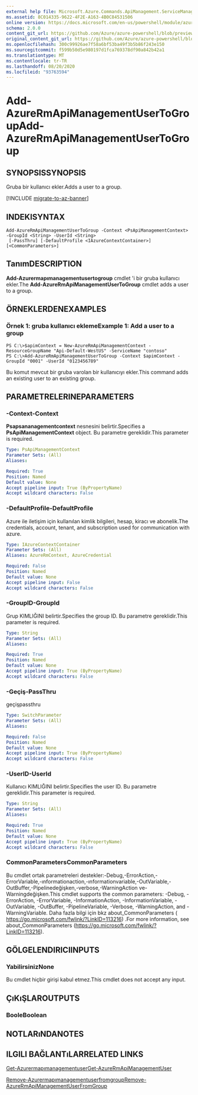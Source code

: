 ```yaml
---
external help file: Microsoft.Azure.Commands.ApiManagement.ServiceManagement.dll-Help.xml
ms.assetid: 8C014335-9622-4F2E-A163-4B0C84531506
online version: https://docs.microsoft.com/en-us/powershell/module/azurerm.apimanagement/add-azurermapimanagementusertogroup
schema: 2.0.0
content_git_url: https://github.com/Azure/azure-powershell/blob/preview/src/ResourceManager/ApiManagement/Commands.ApiManagement/help/Add-AzureRmApiManagementUserToGroup.md
original_content_git_url: https://github.com/Azure/azure-powershell/blob/preview/src/ResourceManager/ApiManagement/Commands.ApiManagement/help/Add-AzureRmApiManagementUserToGroup.md
ms.openlocfilehash: 300c99926ae7f58a6bf53ba49f3b5b86f243e150
ms.sourcegitcommit: f599b50d5e980197d1fca769378df90a842b42a1
ms.translationtype: MT
ms.contentlocale: tr-TR
ms.lasthandoff: 08/20/2020
ms.locfileid: "93763594"
---
```

# <span data-ttu-id="736cb-101">Add-AzureRmApiManagementUserToGroup</span><span class="sxs-lookup"><span data-stu-id="736cb-101">Add-AzureRmApiManagementUserToGroup</span></span>

## <span data-ttu-id="736cb-102">SYNOPSIS</span><span class="sxs-lookup"><span data-stu-id="736cb-102">SYNOPSIS</span></span>
<span data-ttu-id="736cb-103">Gruba bir kullanıcı ekler.</span><span class="sxs-lookup"><span data-stu-id="736cb-103">Adds a user to a group.</span></span>

[!INCLUDE [migrate-to-az-banner](../../includes/migrate-to-az-banner.md)]

## <span data-ttu-id="736cb-104">INDEKI</span><span class="sxs-lookup"><span data-stu-id="736cb-104">SYNTAX</span></span>

```
Add-AzureRmApiManagementUserToGroup -Context <PsApiManagementContext> -GroupId <String> -UserId <String>
 [-PassThru] [-DefaultProfile <IAzureContextContainer>] [<CommonParameters>]
```

## <span data-ttu-id="736cb-105">Tanım</span><span class="sxs-lookup"><span data-stu-id="736cb-105">DESCRIPTION</span></span>
<span data-ttu-id="736cb-106">**Add-Azurermapımanagementusertogroup** cmdlet 'i bir gruba kullanıcı ekler.</span><span class="sxs-lookup"><span data-stu-id="736cb-106">The **Add-AzureRmApiManagementUserToGroup** cmdlet adds a user to a group.</span></span>

## <span data-ttu-id="736cb-107">ÖRNEKLERDEN</span><span class="sxs-lookup"><span data-stu-id="736cb-107">EXAMPLES</span></span>

### <span data-ttu-id="736cb-108">Örnek 1: gruba kullanıcı ekleme</span><span class="sxs-lookup"><span data-stu-id="736cb-108">Example 1: Add a user to a group</span></span>
```
PS C:\>$apimContext = New-AzureRmApiManagementContext -ResourceGroupName "Api-Default-WestUS" -ServiceName "contoso"
PS C:\>Add-AzureRmApiManagementUserToGroup -Context $apimContext -GroupId "0001" -UserId "0123456789"
```

<span data-ttu-id="736cb-109">Bu komut mevcut bir gruba varolan bir kullanıcıyı ekler.</span><span class="sxs-lookup"><span data-stu-id="736cb-109">This command adds an existing user to an existing group.</span></span>

## <span data-ttu-id="736cb-110">PARAMETRELERINE</span><span class="sxs-lookup"><span data-stu-id="736cb-110">PARAMETERS</span></span>

### <span data-ttu-id="736cb-111">-Context</span><span class="sxs-lookup"><span data-stu-id="736cb-111">-Context</span></span>
<span data-ttu-id="736cb-112">**Psapsananagementcontext** nesnesini belirtir.</span><span class="sxs-lookup"><span data-stu-id="736cb-112">Specifies a **PsApiManagementContext** object.</span></span>
<span data-ttu-id="736cb-113">Bu parametre gereklidir.</span><span class="sxs-lookup"><span data-stu-id="736cb-113">This parameter is required.</span></span>

```yaml
Type: PsApiManagementContext
Parameter Sets: (All)
Aliases: 

Required: True
Position: Named
Default value: None
Accept pipeline input: True (ByPropertyName)
Accept wildcard characters: False
```

### <span data-ttu-id="736cb-114">-DefaultProfile</span><span class="sxs-lookup"><span data-stu-id="736cb-114">-DefaultProfile</span></span>
<span data-ttu-id="736cb-115">Azure ile iletişim için kullanılan kimlik bilgileri, hesap, kiracı ve abonelik.</span><span class="sxs-lookup"><span data-stu-id="736cb-115">The credentials, account, tenant, and subscription used for communication with azure.</span></span>
 
```yaml
Type: IAzureContextContainer
Parameter Sets: (All)
Aliases: AzureRmContext, AzureCredential

Required: False
Position: Named
Default value: None
Accept pipeline input: False
Accept wildcard characters: False
```

### <span data-ttu-id="736cb-116">-GroupID</span><span class="sxs-lookup"><span data-stu-id="736cb-116">-GroupId</span></span>
<span data-ttu-id="736cb-117">Grup KIMLIĞINI belirtir.</span><span class="sxs-lookup"><span data-stu-id="736cb-117">Specifies the group ID.</span></span>
<span data-ttu-id="736cb-118">Bu parametre gereklidir.</span><span class="sxs-lookup"><span data-stu-id="736cb-118">This parameter is required.</span></span>

```yaml
Type: String
Parameter Sets: (All)
Aliases: 

Required: True
Position: Named
Default value: None
Accept pipeline input: True (ByPropertyName)
Accept wildcard characters: False
```

### <span data-ttu-id="736cb-119">-Geçiş</span><span class="sxs-lookup"><span data-stu-id="736cb-119">-PassThru</span></span>
<span data-ttu-id="736cb-120">geçiş</span><span class="sxs-lookup"><span data-stu-id="736cb-120">passthru</span></span>

```yaml
Type: SwitchParameter
Parameter Sets: (All)
Aliases: 

Required: False
Position: Named
Default value: None
Accept pipeline input: True (ByPropertyName)
Accept wildcard characters: False
```

### <span data-ttu-id="736cb-121">-UserID</span><span class="sxs-lookup"><span data-stu-id="736cb-121">-UserId</span></span>
<span data-ttu-id="736cb-122">Kullanıcı KIMLIĞINI belirtir.</span><span class="sxs-lookup"><span data-stu-id="736cb-122">Specifies the user ID.</span></span>
<span data-ttu-id="736cb-123">Bu parametre gereklidir.</span><span class="sxs-lookup"><span data-stu-id="736cb-123">This parameter is required.</span></span>

```yaml
Type: String
Parameter Sets: (All)
Aliases: 

Required: True
Position: Named
Default value: None
Accept pipeline input: True (ByPropertyName)
Accept wildcard characters: False
```

### <span data-ttu-id="736cb-124">CommonParameters</span><span class="sxs-lookup"><span data-stu-id="736cb-124">CommonParameters</span></span>
<span data-ttu-id="736cb-125">Bu cmdlet ortak parametreleri destekler:-Debug,-ErrorAction,-ErrorVariable,-ınformationaction,-ınformationvariable,-OutVariable,-OutBuffer,-Pipelinedeğişken,-verbose,-WarningAction ve-Warningdeğişken.</span><span class="sxs-lookup"><span data-stu-id="736cb-125">This cmdlet supports the common parameters: -Debug, -ErrorAction, -ErrorVariable, -InformationAction, -InformationVariable, -OutVariable, -OutBuffer, -PipelineVariable, -Verbose, -WarningAction, and -WarningVariable.</span></span> <span data-ttu-id="736cb-126">Daha fazla bilgi için bkz about_CommonParameters ( https://go.microsoft.com/fwlink/?LinkID=113216) .</span><span class="sxs-lookup"><span data-stu-id="736cb-126">For more information, see about_CommonParameters (https://go.microsoft.com/fwlink/?LinkID=113216).</span></span>

## <span data-ttu-id="736cb-127">GÖLGELENDIRICI</span><span class="sxs-lookup"><span data-stu-id="736cb-127">INPUTS</span></span>

### <span data-ttu-id="736cb-128">Yabilirsiniz</span><span class="sxs-lookup"><span data-stu-id="736cb-128">None</span></span>
<span data-ttu-id="736cb-129">Bu cmdlet hiçbir girişi kabul etmez.</span><span class="sxs-lookup"><span data-stu-id="736cb-129">This cmdlet does not accept any input.</span></span>

## <span data-ttu-id="736cb-130">ÇıKıŞLAR</span><span class="sxs-lookup"><span data-stu-id="736cb-130">OUTPUTS</span></span>

### <span data-ttu-id="736cb-131">Boole</span><span class="sxs-lookup"><span data-stu-id="736cb-131">Boolean</span></span>

## <span data-ttu-id="736cb-132">NOTLARıNDA</span><span class="sxs-lookup"><span data-stu-id="736cb-132">NOTES</span></span>

## <span data-ttu-id="736cb-133">ILGILI BAĞLANTıLAR</span><span class="sxs-lookup"><span data-stu-id="736cb-133">RELATED LINKS</span></span>

[<span data-ttu-id="736cb-134">Get-Azurermapımanagementuser</span><span class="sxs-lookup"><span data-stu-id="736cb-134">Get-AzureRmApiManagementUser</span></span>](./Get-AzureRmApiManagementUser.md)

[<span data-ttu-id="736cb-135">Remove-Azurermapımanagementuserfromgroup</span><span class="sxs-lookup"><span data-stu-id="736cb-135">Remove-AzureRmApiManagementUserFromGroup</span></span>](./Remove-AzureRmApiManagementUserFromGroup.md)


